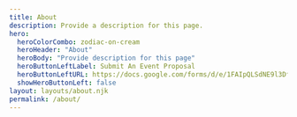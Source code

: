```yaml
---
title: About
description: Provide a description for this page.
hero:
  heroColorCombo: zodiac-on-cream
  heroHeader: "About"
  heroBody: "Provide description for this page"
  heroButtonLeftLabel: Submit An Event Proposal
  heroButtonLeftURL: https://docs.google.com/forms/d/e/1FAIpQLSdNE9l3Df58coVJBav1ibV3LGiQZhsiAs9pf0-RcEZO0IQv7Q/viewform
  showHeroButtonLeft: false
layout: layouts/about.njk
permalink: /about/
---
```

